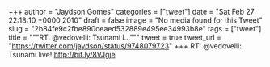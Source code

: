 
+++
author = "Jaydson Gomes"
categories = ["tweet"]
date = "Sat Feb 27 22:18:10 +0000 2010"
draft = false
image = "No media found for this Tweet"
slug = "2b84fe9c2fbe890ceaed532889e495ee34993b8e"
tags = ["tweet"]
title = """RT: @vedovelli: Tsunami l..."""
tweet = true
tweet_url = "https://twitter.com/jaydson/status/9748079723"
+++
RT: @vedovelli: Tsunami live! http://bit.ly/8VJgje
